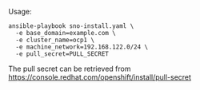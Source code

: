 Usage:

```
ansible-playbook sno-install.yaml \
  -e base_domain=example.com \
  -e cluster_name=ocp1 \
  -e machine_network=192.168.122.0/24 \
  -e pull_secret=PULL_SECRET
```

The pull secret can be retrieved from https://console.redhat.com/openshift/install/pull-secret